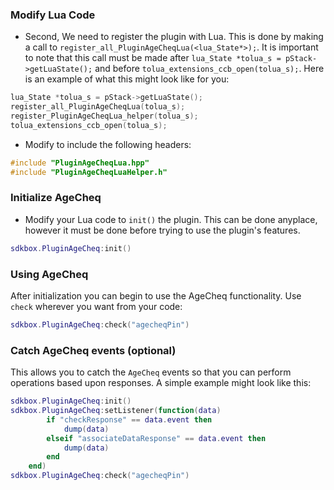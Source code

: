 ### Modify Lua Code
* Second, We need to register the plugin with Lua. This is done by making a call to `register_all_PluginAgeCheqLua(<lua_State*>);`. It is important to note that this call must be made after `lua_State *tolua_s = pStack->getLuaState();` and before `tolua_extensions_ccb_open(tolua_s);`. Here is an example of what this might look like for you:
```cpp
lua_State *tolua_s = pStack->getLuaState();
register_all_PluginAgeCheqLua(tolua_s);
register_PluginAgeCheqLua_helper(tolua_s);
tolua_extensions_ccb_open(tolua_s);
```

* Modify to include the following headers:
```cpp
#include "PluginAgeCheqLua.hpp"
#include "PluginAgeCheqLuaHelper.h"
```

### Initialize AgeCheq
* Modify your Lua code to `init()` the plugin. This can be done anyplace, however it must be done before trying to use the plugin's features.
```lua
sdkbox.PluginAgeCheq:init()
```

### Using AgeCheq
After initialization you can begin to use the AgeCheq functionality. Use `check` wherever you want from your code:
```lua
sdkbox.PluginAgeCheq:check("agecheqPin")
```

### Catch AgeCheq events (optional)
This allows you to catch the `AgeCheq` events so that you can perform operations based upon responses. A simple example might look like this:
```lua
sdkbox.PluginAgeCheq:init()
sdkbox.PluginAgeCheq:setListener(function(data)
	    if "checkResponse" == data.event then
	        dump(data)
	    elseif "associateDataResponse" == data.event then
	        dump(data)
	    end
	end)
sdkbox.PluginAgeCheq:check("agecheqPin")
```
